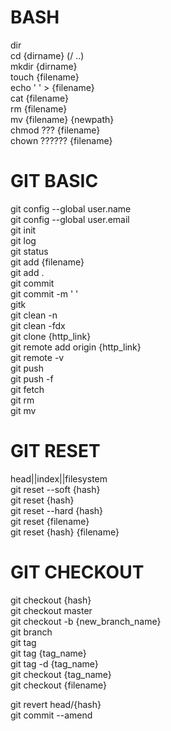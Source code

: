 ﻿# BASH  
dir  
cd {dirname} (/ ..)  
mkdir {dirname}  
touch {filename}  
echo ' ' > {filename}  
cat {filename}  
rm {filename}  
mv {filename} {newpath}  
chmod ??? {filename}  
chown ?????? {filename}  
  
# GIT BASIC  
git config --global user.name  
git config --global user.email  
git init  
git log  
git status  
git add {filename}  
git add .  
git commit  
git commit -m ' '  
gitk  
git clean -n  
git clean -fdx  
git clone {http_link}  
git remote add origin {http_link}  
git remote -v  
git push  
git push -f  
git fetch  
git rm  
git mv  
  
# GIT RESET  
head||index||filesystem  
git reset --soft {hash}  
git reset {hash}  
git reset --hard {hash}  
git reset {filename}  
git reset {hash} {filename}  

# GIT CHECKOUT  
git checkout {hash}  
git checkout master  
git checkout -b {new_branch_name}  
git branch  
git tag  
git tag {tag_name}  
git tag -d {tag_name}  
git checkout {tag_name}  
git checkout {filename}  

git revert head/{hash}  
git commit --amend  